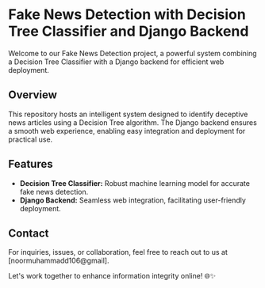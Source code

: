 # Fake News Detection with Decision Tree Classifier and Django Backend

Welcome to our Fake News Detection project, a powerful system combining a Decision Tree Classifier with a Django backend for efficient web deployment.

## Overview

This repository hosts an intelligent system designed to identify deceptive news articles using a Decision Tree algorithm. The Django backend ensures a smooth web experience, enabling easy integration and deployment for practical use.

## Features

- **Decision Tree Classifier:** Robust machine learning model for accurate fake news detection.
- **Django Backend:** Seamless web integration, facilitating user-friendly deployment.


## Contact

For inquiries, issues, or collaboration, feel free to reach out to us at [noormuhammadd106@gmail].

Let's work together to enhance information integrity online! 🌐✨
